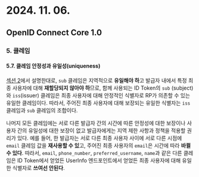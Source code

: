 # 2024. 11. 06.

## OpenID Connect Core 1.0

### 5. 클레임

#### 5.7. 클레임 안정성과 유일성(uniqueness)

[섹션 2][oidc-core-section-2]에서 설명한대로,  `sub` 클레임은  지역적으로 **유일해야 하**고 발급자 내에서 특정 최종 사용자에 대해 **재할당되지 않아야 하**므로, 함께 사용되는 ID Token의 `sub` (subject)와 `iss`(issuer) 클레임은 최종 사용자에 대해 안정적인 식별자로 RP가 의존할 수 있는 유일한 클레임이다. 따라서, 주어진 최종 사용자에 대해 보장되는 유일한 식별자는 `iss` 클레임과 `sub` 클레임의 조합이다.

나머지 모든 클레임에는 서로 다른 발급자 간의 시간에 따른 안정성에 대한 보장이나 사용자 간의 유일성에 대한 보장이 없고 발급자에게는 지역 제한 사항과 정책을 적용할 권리가 있다. 예를 들어, 한 발급자는 서로 다른 최종 사용자 사이에 서로 다른 시점에 `email` 클레임 값을 **재사용할 수 있**고, 주어진 최종 사용자의 `email`은 시간에 따라 **바뀔 수 있다**. 따라서, `email`, `phone_number`, `preferred_username`, `name`과 같은 다른 클레임은 ID Token에서 얻었든 UserInfo 엔드포인트에서 얻었든 최종 사용자에 대해 유일한 식별자로 **쓰여선 안된다**.



[oidc-core-section-2]: https://openid.net/specs/openid-connect-core-1_0.html#IDToken